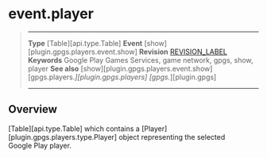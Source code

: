 # event.player

> --------------------- ------------------------------------------------------------------------------------------
> __Type__              [Table][api.type.Table]
> __Event__             [show][plugin.gpgs.players.event.show]
> __Revision__          [REVISION_LABEL](REVISION_URL)
> __Keywords__          Google Play Games Services, game network, gpgs, show, player
> __See also__          [show][plugin.gpgs.players.event.show]
>						[gpgs.players.*][plugin.gpgs.players]
>                       [gpgs.*][plugin.gpgs]
> --------------------- ------------------------------------------------------------------------------------------

## Overview

[Table][api.type.Table] which contains a [Player][plugin.gpgs.players.type.Player] object representing the selected Google&nbsp;Play player.